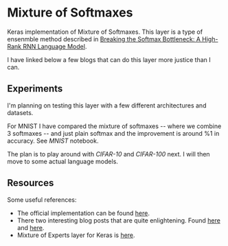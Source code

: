 # Mixture of Softmaxes

Keras implementation of Mixture of Softmaxes. This layer is a type of ensenmble method described in
[Breaking the Softmax Bottleneck: A High-Rank RNN Language Model](https://arxiv.org/abs/1711.03953).

I have linked below a few blogs that can do this layer more justice than I can. 

## Experiments

I'm planning on testing this layer with a few different architectures and datasets.

For MNIST I have compared the mixture of softmaxes -- where we combine 3 softmaxes -- and just plain softmax and the improvement is around %1 in accuracy. See *MNIST* notebook.

The plan is to play around with *CIFAR-10* and *CIFAR-100* next. I will then move to some actual language models.

## Resources

Some useful references:

- The official implementation can be found [here](https://github.com/zihangdai/mos).
- There two interesting blog posts that are quite enlightening. Found [here](http://smerity.com/articles/2017/mixture_of_softmaxes.html) and [here](https://severelytheoretical.wordpress.com/2018/06/08/the-softmax-bottleneck-is-a-special-case-of-a-more-general-phenomenon/).
- Mixture of Experts layer for Keras is [here](https://github.com/eminorhan/mixture-of-experts).

 
